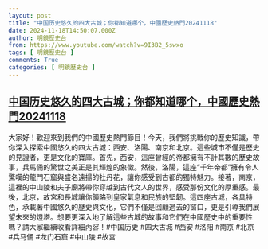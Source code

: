```yaml
---
layout: post
title: "中国历史悠久的四大古城；你都知道哪个，中國歷史熱門20241118"
date: 2024-11-18T14:50:07.000Z
author: 明鏡歷史台
from: https://www.youtube.com/watch?v=9I3B2_5swxo
tags: [ 明鏡歷史台 ]
comments: True
categories: [ 明鏡歷史台 ]
---
```

<!--1731941407000-->
[中国历史悠久的四大古城；你都知道哪个，中國歷史熱門20241118](https://www.youtube.com/watch?v=9I3B2_5swxo)
------

<div>
大家好！歡迎來到我們的中國歷史熱門節目！今天，我們將挑戰你的歷史知識，帶你深入探索中國悠久的四大古城：西安、洛陽、南京和北京。這些城市不僅是歷史的見證者，更是文化的寶庫。首先，西安，這座曾經的帝都擁有不計其數的歷史故事，兵馬俑的驚世之美正是其輝煌的象徵。然後，洛陽，這座“千年帝都”擁有令人驚嘆的龍門石窟與盛名遠揚的牡丹花，讓你感受到古都的獨特魅力。接著，南京，這裡的中山陵和夫子廟將帶你穿越到古代文人的世界，感受那份文化的厚重感。最後，北京，故宮和長城讓你領略到皇家氣息和民族的堅韌。這四座古城，各具特色，承載著中國悠久的歷史與文化，它們不僅是回顧過去的窗口，更是引導我們展望未來的燈塔。想要更深入地了解這些古城的故事和它們在中國歷史中的重要性嗎？請大家繼續收看詳細內容！#中国历史 #四大古城 #西安 #洛阳 #南京 #北京 #兵马俑 #龙门石窟 #中山陵 #故宫
</div>
